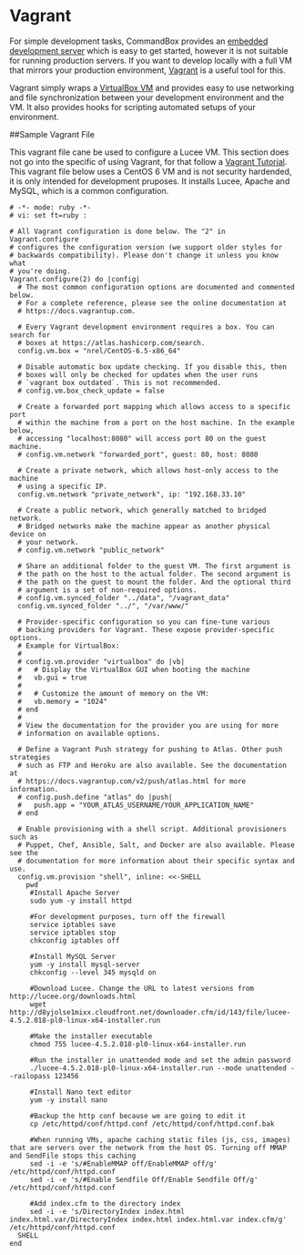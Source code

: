 # Vagrant

For simple development tasks, CommandBox provides an [embedded development server](https://rorylaitila.gitbooks.io/lucee/content/lucee_server.html) which is easy to get started, however it is not suitable for running production servers. If you want to develop locally with a full VM that mirrors your production environment, [Vagrant](https://www.vagrantup.com) is a useful tool for this. 

Vagrant simply wraps a [VirtualBox VM](https://www.virtualbox.org/wiki/Downloads) and provides easy to use networking and file synchronization between your development environment and the VM. It also provides hooks for scripting automated setups of your environment. 

##Sample Vagrant File

This vagrant file cane be used to configure a Lucee VM. This section does not go into the specific of using Vagrant, for that follow a [Vagrant Tutorial](https://www.vagrantup.com/docs/). This vagrant file below uses a CentOS 6 VM and is not security hardended, it is only intended for development pruposes. It installs Lucee, Apache and MySQL, which is a common configuration.

```
# -*- mode: ruby -*-
# vi: set ft=ruby :

# All Vagrant configuration is done below. The "2" in Vagrant.configure
# configures the configuration version (we support older styles for
# backwards compatibility). Please don't change it unless you know what
# you're doing.
Vagrant.configure(2) do |config|
  # The most common configuration options are documented and commented below.
  # For a complete reference, please see the online documentation at
  # https://docs.vagrantup.com.

  # Every Vagrant development environment requires a box. You can search for
  # boxes at https://atlas.hashicorp.com/search.
  config.vm.box = "nrel/CentOS-6.5-x86_64"

  # Disable automatic box update checking. If you disable this, then
  # boxes will only be checked for updates when the user runs
  # `vagrant box outdated`. This is not recommended.
  # config.vm.box_check_update = false

  # Create a forwarded port mapping which allows access to a specific port
  # within the machine from a port on the host machine. In the example below,
  # accessing "localhost:8080" will access port 80 on the guest machine.
  # config.vm.network "forwarded_port", guest: 80, host: 8080

  # Create a private network, which allows host-only access to the machine
  # using a specific IP.
  config.vm.network "private_network", ip: "192.168.33.10"

  # Create a public network, which generally matched to bridged network.
  # Bridged networks make the machine appear as another physical device on
  # your network.
  # config.vm.network "public_network"

  # Share an additional folder to the guest VM. The first argument is
  # the path on the host to the actual folder. The second argument is
  # the path on the guest to mount the folder. And the optional third
  # argument is a set of non-required options.
  # config.vm.synced_folder "../data", "/vagrant_data"
  config.vm.synced_folder "../", "/var/www/"

  # Provider-specific configuration so you can fine-tune various
  # backing providers for Vagrant. These expose provider-specific options.
  # Example for VirtualBox:
  #
  # config.vm.provider "virtualbox" do |vb|
  #   # Display the VirtualBox GUI when booting the machine
  #   vb.gui = true
  #
  #   # Customize the amount of memory on the VM:
  #   vb.memory = "1024"
  # end
  #
  # View the documentation for the provider you are using for more
  # information on available options.

  # Define a Vagrant Push strategy for pushing to Atlas. Other push strategies
  # such as FTP and Heroku are also available. See the documentation at
  # https://docs.vagrantup.com/v2/push/atlas.html for more information.
  # config.push.define "atlas" do |push|
  #   push.app = "YOUR_ATLAS_USERNAME/YOUR_APPLICATION_NAME"
  # end

  # Enable provisioning with a shell script. Additional provisioners such as
  # Puppet, Chef, Ansible, Salt, and Docker are also available. Please see the
  # documentation for more information about their specific syntax and use.
  config.vm.provision "shell", inline: <<-SHELL
	pwd
     #Install Apache Server
     sudo yum -y install httpd
	 
     #For development purposes, turn off the firewall
     service iptables save
	 service iptables stop
	 chkconfig iptables off
	 
     #Install MySQL Server
     yum -y install mysql-server
	 chkconfig --level 345 mysqld on
	 
     #Download Lucee. Change the URL to latest versions from http://lucee.org/downloads.html
     wget http://d8yjolse1mixx.cloudfront.net/downloader.cfm/id/143/file/lucee-4.5.2.018-pl0-linux-x64-installer.run
     
     #Make the installer executable
	 chmod 755 lucee-4.5.2.018-pl0-linux-x64-installer.run
     
     #Run the installer in unattended mode and set the admin password
	 ./lucee-4.5.2.018-pl0-linux-x64-installer.run --mode unattended --railopass 123456
     
     #Install Nano text editor
	 yum -y install nano
     
     #Backup the http conf because we are going to edit it
     cp /etc/httpd/conf/httpd.conf /etc/httpd/conf/httpd.conf.bak
     
     #When running VMs, apache caching static files (js, css, images) that are servers over the network from the host OS. Turning off MMAP and SendFile stops this caching
     sed -i -e 's/#EnableMMAP off/EnableMMAP off/g' /etc/httpd/conf/httpd.conf
	 sed -i -e 's/#Enable Sendfile Off/Enable Sendfile Off/g' /etc/httpd/conf/httpd.conf
     
     #Add index.cfm to the directory index
	 sed -i -e 's/DirectoryIndex index.html index.html.var/DirectoryIndex index.html index.html.var index.cfm/g' /etc/httpd/conf/httpd.conf	 
  SHELL
end

```